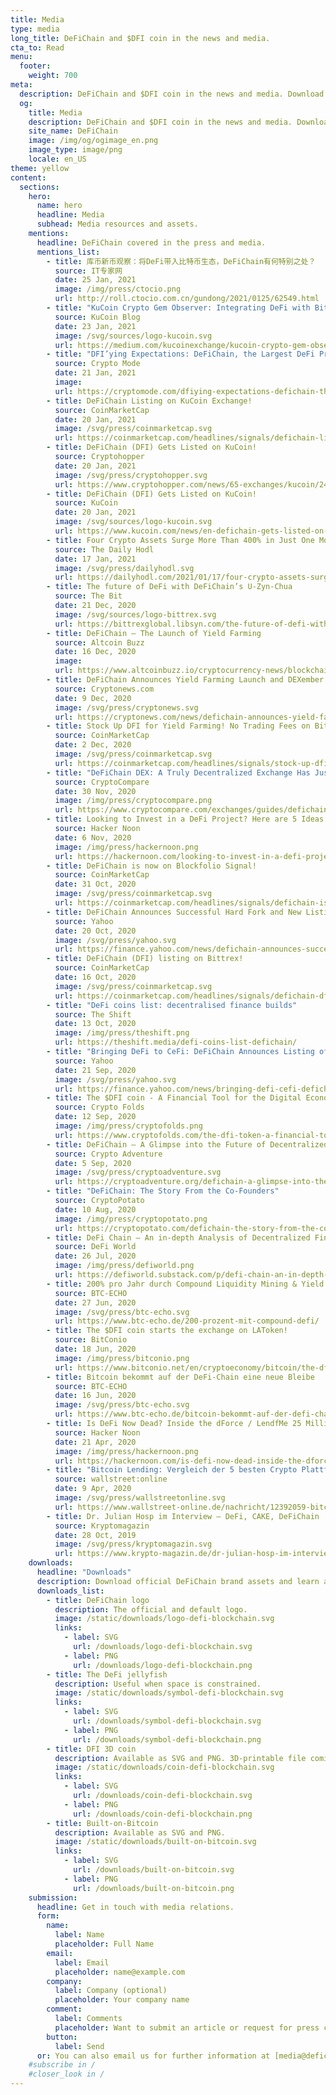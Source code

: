 ```yaml
---
title: Media
type: media
long_title: DeFiChain and $DFI coin in the news and media.
cta_to: Read
menu:
  footer:
    weight: 700
meta:
  description: DeFiChain and $DFI coin in the news and media. Download media resources and assets.
  og:
    title: Media
    description: DeFiChain and $DFI coin in the news and media. Download media resources and assets.
    site_name: DeFiChain
    image: /img/og/ogimage_en.png
    image_type: image/png
    locale: en_US
theme: yellow
content:
  sections:
    hero:
      name: hero
      headline: Media
      subhead: Media resources and assets.
    mentions:
      headline: DeFiChain covered in the press and media.
      mentions_list:
        - title: 库币新币观察：将DeFi带入比特币生态，DeFiChain有何特别之处？
          source: IT专家网
          date: 25 Jan, 2021
          image: /img/press/ctocio.png
          url: http://roll.ctocio.com.cn/gundong/2021/0125/62549.html
        - title: "KuCoin Crypto Gem Observer: Integrating DeFi with Bitcoin, Why Is DeFiChain So Special?"
          source: KuCoin Blog
          date: 23 Jan, 2021
          image: /svg/sources/logo-kucoin.svg
          url: https://medium.com/kucoinexchange/kucoin-crypto-gem-observer-integrating-defi-with-bitcoin-why-is-defichain-so-special-b72eeebc398b
        - title: "DFI’ying Expectations: DeFiChain, the Largest DeFi Protocol on the Bitcoin Ecosystem Lists its DFI Coin on KuCoin"
          source: Crypto Mode
          date: 21 Jan, 2021
          image: 
          url: https://cryptomode.com/dfiying-expectations-defichain-the-largest-defi-protocol-on-the-bitcoin-ecosystem-lists-its-dfi-coin-on-kucoin/
        - title: DeFiChain Listing on KuCoin Exchange!
          source: CoinMarketCap
          date: 20 Jan, 2021
          image: /svg/press/coinmarketcap.svg
          url: https://coinmarketcap.com/headlines/signals/defichain-listing-on-kucoin-exchange-defichain/
        - title: DeFiChain (DFI) Gets Listed on KuCoin!
          source: Cryptohopper
          date: 20 Jan, 2021
          image: /svg/press/cryptohopper.svg
          url: https://www.cryptohopper.com/news/65-exchanges/kucoin/2452-defichain-dfi-gets-listed-on-kucoin
        - title: DeFiChain (DFI) Gets Listed on KuCoin!
          source: KuCoin
          date: 20 Jan, 2021
          image: /svg/sources/logo-kucoin.svg
          url: https://www.kucoin.com/news/en-defichain-gets-listed-on-kucoin
        - title: Four Crypto Assets Surge More Than 400% in Just One Month As Alt Season Roars
          source: The Daily Hodl
          date: 17 Jan, 2021
          image: /svg/press/dailyhodl.svg
          url: https://dailyhodl.com/2021/01/17/four-crypto-assets-surge-more-than-400-in-just-one-month-as-alt-season-roars/
        - title: The future of DeFi with DeFiChain’s U-Zyn-Chua
          source: The Bit
          date: 21 Dec, 2020
          image: /svg/sources/logo-bittrex.svg
          url: https://bittrexglobal.libsyn.com/the-future-of-defi-with-defichains-u-zyn-chua
        - title: DeFiChain – The Launch of Yield Farming
          source: Altcoin Buzz
          date: 16 Dec, 2020
          image: 
          url: https://www.altcoinbuzz.io/cryptocurrency-news/blockchain-technology/defichain-the-launch-of-yield-farming/
        - title: DeFiChain Announces Yield Farming Launch and DEXember 100X Promotion
          source: Cryptonews.com
          date: 9 Dec, 2020
          image: /svg/press/cryptonews.svg
          url: https://cryptonews.com/news/defichain-announces-yield-farming-launch-and-dexember-100x-p-8558.htm
        - title: Stock Up DFI for Yield Farming! No Trading Fees on Bittrex Global!
          source: CoinMarketCap
          date: 2 Dec, 2020
          image: /svg/press/coinmarketcap.svg
          url: https://coinmarketcap.com/headlines/signals/stock-up-dfi-for-yield-farming-no-trading-fees-on-bittrex-global-defichain/
        - title: "DeFiChain DEX: A Truly Decentralized Exchange Has Just Launched"
          source: CryptoCompare
          date: 30 Nov, 2020
          image: /img/press/cryptocompare.png
          url: https://www.cryptocompare.com/exchanges/guides/defichain-dex-a-truly-decentralized-exchange-has-just-launched/
        - title: Looking to Invest in a DeFi Project? Here are 5 Ideas Worth Considering
          source: Hacker Noon
          date: 6 Nov, 2020
          image: /img/press/hackernoon.png
          url: https://hackernoon.com/looking-to-invest-in-a-defi-project-here-are-5-ideas-worth-considering-dv363w6d
        - title: DeFiChain is now on Blockfolio Signal!
          source: CoinMarketCap
          date: 31 Oct, 2020
          image: /svg/press/coinmarketcap.svg
          url: https://coinmarketcap.com/headlines/signals/defichain-is-now-on-blockfolio-signal-defichain/
        - title: DeFiChain Announces Successful Hard Fork and New Listing on Bittrex Global Exchange
          source: Yahoo
          date: 20 Oct, 2020
          image: /svg/press/yahoo.svg
          url: https://finance.yahoo.com/news/defichain-announces-successful-hard-fork-114941334.html
        - title: DeFiChain (DFI) listing on Bittrex!
          source: CoinMarketCap
          date: 16 Oct, 2020
          image: /svg/press/coinmarketcap.svg
          url: https://coinmarketcap.com/headlines/signals/defichain-dfi-listing-on-bittrex-defichain/
        - title: "DeFi coins list: decentralised finance builds"
          source: The Shift
          date: 13 Oct, 2020
          image: /img/press/theshift.png
          url: https://theshift.media/defi-coins-list-defichain/
        - title: "Bringing DeFi to CeFi: DeFiChain Announces Listing of DFI on Bitrue"
          source: Yahoo
          date: 21 Sep, 2020
          image: /svg/press/yahoo.svg
          url: https://finance.yahoo.com/news/bringing-defi-cefi-defichain-announces-221500922.html
        - title: The $DFI coin - A Financial Tool for the Digital Economy
          source: Crypto Folds
          date: 12 Sep, 2020
          image: /img/press/cryptofolds.png
          url: https://www.cryptofolds.com/the-dfi-token-a-financial-tool-for-the-digital-economy
        - title: DeFiChain – A Glimpse into the Future of Decentralized Finance (DeFi)
          source: Crypto Adventure
          date: 5 Sep, 2020
          image: /svg/press/cryptoadventure.svg
          url: https://cryptoadventure.org/defichain-a-glimpse-into-the-future-of-decentralized-finance-defi/
        - title: "DeFiChain: The Story From the Co-Founders"
          source: CryptoPotato
          date: 10 Aug, 2020
          image: /img/press/cryptopotato.png
          url: https://cryptopotato.com/defichain-the-story-from-the-co-founders/
        - title: DeFi Chain – An in-depth Analysis of Decentralized Finance on Bitcoin
          source: DeFi World
          date: 26 Jul, 2020
          image: /img/press/defiworld.png
          url: https://defiworld.substack.com/p/defi-chain-an-in-depth-analysis-of
        - title: 200% pro Jahr durch Compound Liquidity Mining & Yield Farming
          source: BTC-ECHO
          date: 27 Jun, 2020
          image: /svg/press/btc-echo.svg
          url: https://www.btc-echo.de/200-prozent-mit-compound-defi/
        - title: The $DFI coin starts the exchange on LAToken!
          source: BitConio
          date: 18 Jun, 2020
          image: /img/press/bitconio.png
          url: https://www.bitconio.net/en/cryptoeconomy/bitcoin/the-dfi-token-starts-the-exchange-on-latoken/
        - title: Bitcoin bekommt auf der DeFi-Chain eine neue Bleibe
          source: BTC-ECHO
          date: 16 Jun, 2020
          image: /svg/press/btc-echo.svg
          url: https://www.btc-echo.de/bitcoin-bekommt-auf-der-defi-chain-eine-neue-bleibe/
        - title: Is DeFi Now Dead? Inside the dForce / LendfMe 25 Million USD Hack!
          source: Hacker Noon
          date: 21 Apr, 2020
          image: /img/press/hackernoon.png
          url: https://hackernoon.com/is-defi-now-dead-inside-the-dforce-lendfme-25-million-usd-hack-sf5332j3
        - title: "Bitcoin Lending: Vergleich der 5 besten Crypto Plattformen"
          source: wallstreet:online
          date: 9 Apr, 2020
          image: /svg/press/wallstreetonline.svg
          url: https://www.wallstreet-online.de/nachricht/12392059-bitcoin-lending-vergleich-5-besten-crypto-plattformen/all
        - title: Dr. Julian Hosp im Interview – DeFi, CAKE, DeFiChain
          source: Kryptomagazin
          date: 28 Oct, 2019
          image: /svg/press/kryptomagazin.svg
          url: https://www.krypto-magazin.de/dr-julian-hosp-im-interview-defi-cake-defi-blockchain/
    downloads:
      headline: "Downloads"
      description: Download official DeFiChain brand assets and learn about usage guidelines.
      downloads_list:
        - title: DeFiChain logo
          description: The official and default logo.
          image: /static/downloads/logo-defi-blockchain.svg
          links:
            - label: SVG
              url: /downloads/logo-defi-blockchain.svg
            - label: PNG
              url: /downloads/logo-defi-blockchain.png
        - title: The DeFi jellyfish
          description: Useful when space is constrained.
          image: /static/downloads/symbol-defi-blockchain.svg
          links:
            - label: SVG
              url: /downloads/symbol-defi-blockchain.svg
            - label: PNG
              url: /downloads/symbol-defi-blockchain.png
        - title: DFI 3D coin
          description: Available as SVG and PNG. 3D-printable file coming soon.
          image: /static/downloads/coin-defi-blockchain.svg
          links:
            - label: SVG
              url: /downloads/coin-defi-blockchain.svg
            - label: PNG
              url: /downloads/coin-defi-blockchain.png
        - title: Built-on-Bitcoin
          description: Available as SVG and PNG.
          image: /static/downloads/built-on-bitcoin.svg
          links:
            - label: SVG
              url: /downloads/built-on-bitcoin.svg
            - label: PNG
              url: /downloads/built-on-bitcoin.png
    submission:
      headline: Get in touch with media relations.
      form:
        name:
          label: Name
          placeholder: Full Name
        email:
          label: Email
          placeholder: name@example.com
        company:
          label: Company (optional)
          placeholder: Your company name
        comment:
          label: Comments
          placeholder: Want to submit an article or request for press content and resources? Tell us more.
        button:
          label: Send
      or: You can also email us for further information at [media@defichain.com](mailto:media@defichain.com).
    #subscribe in /
    #closer_look in /
---
```

